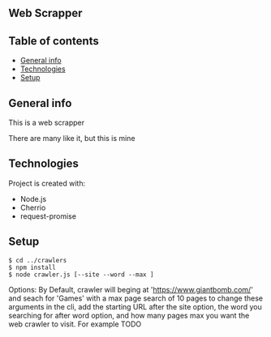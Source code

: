 ## Web Scrapper



## Table of contents
* [General info](#general-info)
* [Technologies](#technologies)
* [Setup](#setup)

## General info
This is a web scrapper

There are many like it, but this is mine
	
## Technologies
Project is created with:
* Node.js
* Cherrio
* request-promise
	
## Setup
```
$ cd ../crawlers
$ npm install
$ node crawler.js [--site --word --max ]
```
Options:
By Default, crawler will beging at 'https://www.giantbomb.com/' and seach for 'Games' with a max page search of 10 pages
to change these arguments in the cli, add the starting URL after the site option, the word you searching for after word option, and how many pages max you want the web crawler to visit.
For example
TODO
``` node crawler.js --site 'https://www.bbc.com/' --word '' --max 20
